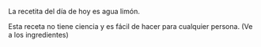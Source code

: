 La recetita del día de hoy es agua limón.

Esta receta no tiene ciencia y es fácil de hacer para cualquier persona. (Ve a los ingredientes)